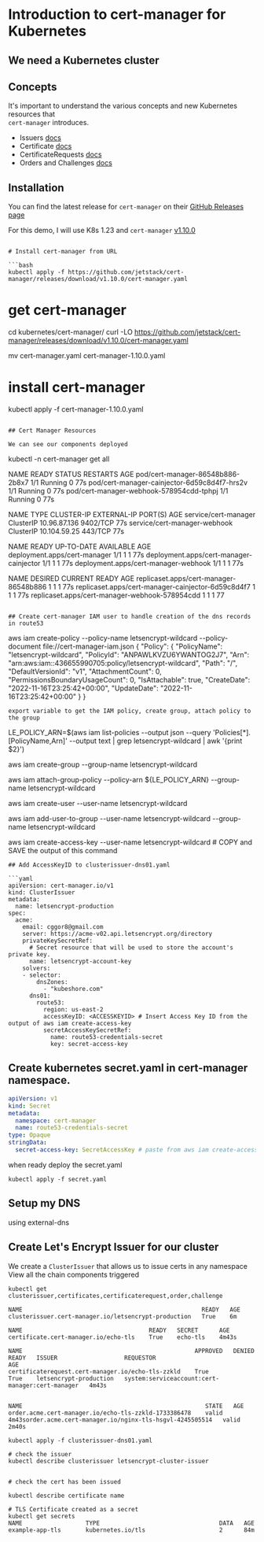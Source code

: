 # Introduction to cert-manager for Kubernetes

## We need a Kubernetes cluster


## Concepts 

It's important to understand the various concepts and new Kubernetes resources that <br/>
`cert-manager` introduces.

* Issuers [docs](https://cert-manager.io/docs/concepts/issuer/)
* Certificate [docs](https://cert-manager.io/docs/concepts/certificate/)
* CertificateRequests [docs](https://cert-manager.io/docs/concepts/certificaterequest/)
* Orders and Challenges [docs](https://cert-manager.io/docs/concepts/acme-orders-challenges/)

## Installation 

You can find the latest release for `cert-manager` on their [GitHub Releases page](https://github.com/jetstack/cert-manager/) <br/>

For this demo, I will use K8s 1.23 and `cert-manager` [v1.10.0](https://github.com/jetstack/cert-manager/releases/tag/v1.10.0)

```

# Install cert-manager from URL 

```bash
kubectl apply -f https://github.com/jetstack/cert-manager/releases/download/v1.10.0/cert-manager.yaml
```

# get cert-manager 

cd kubernetes/cert-manager/
curl -LO https://github.com/jetstack/cert-manager/releases/download/v1.10.0/cert-manager.yaml

mv cert-manager.yaml cert-manager-1.10.0.yaml

# install cert-manager 

kubectl apply -f cert-manager-1.10.0.yaml
```

## Cert Manager Resources

We can see our components deployed

```
kubectl -n cert-manager get all

NAME                                           READY   STATUS    RESTARTS   AGE
pod/cert-manager-86548b886-2b8x7               1/1     Running   0          77s
pod/cert-manager-cainjector-6d59c8d4f7-hrs2v   1/1     Running   0          77s
pod/cert-manager-webhook-578954cdd-tphpj       1/1     Running   0          77s

NAME                           TYPE        CLUSTER-IP     EXTERNAL-IP   PORT(S)    AGE
service/cert-manager           ClusterIP   10.96.87.136   <none>        9402/TCP   77s
service/cert-manager-webhook   ClusterIP   10.104.59.25   <none>        443/TCP    77s

NAME                                      READY   UP-TO-DATE   AVAILABLE   AGE        
deployment.apps/cert-manager              1/1     1            1           77s
deployment.apps/cert-manager-cainjector   1/1     1            1           77s
deployment.apps/cert-manager-webhook      1/1     1            1           77s

NAME                                                 DESIRED   CURRENT   READY   AGE
replicaset.apps/cert-manager-86548b886               1         1         1       77s
replicaset.apps/cert-manager-cainjector-6d59c8d4f7   1         1         1       77s
replicaset.apps/cert-manager-webhook-578954cdd       1         1         1       77

```

## Create cert-manager IAM user to handle creation of the dns records in route53 

```
 aws iam create-policy --policy-name letsencrypt-wildcard --policy-document file://cert-manager-iam.json
{
    "Policy": {
        "PolicyName": "letsencrypt-wildcard",
        "PolicyId": "ANPAWLKVZU6YWANTOG2J7",
        "Arn": "arn:aws:iam::436655990705:policy/letsencrypt-wildcard",
        "Path": "/",
        "DefaultVersionId": "v1",
        "AttachmentCount": 0,
        "PermissionsBoundaryUsageCount": 0,
        "IsAttachable": true,
        "CreateDate": "2022-11-16T23:25:42+00:00",
        "UpdateDate": "2022-11-16T23:25:42+00:00"
    }
}
```
export variable to get the IAM policy, create group, attach policy to the group

```
LE_POLICY_ARN=$(aws iam list-policies --output json --query 'Policies[*].[PolicyName,Arn]' --output text | grep letsencrypt-wildcard | awk '{print $2}')

aws iam create-group --group-name letsencrypt-wildcard

aws iam attach-group-policy --policy-arn ${LE_POLICY_ARN} --group-name letsencrypt-wildcard

aws iam create-user --user-name letsencrypt-wildcard

aws iam add-user-to-group --user-name letsencrypt-wildcard --group-name letsencrypt-wildcard

aws iam create-access-key --user-name letsencrypt-wildcard # COPY and SAVE the output of this command

```
## Add AccessKeyID to clusterissuer-dns01.yaml

```yaml
apiVersion: cert-manager.io/v1
kind: ClusterIssuer
metadata:
  name: letsencrypt-production
spec:
  acme:
    email: cggor8@gmail.com
    server: https://acme-v02.api.letsencrypt.org/directory  
    privateKeySecretRef:
      # Secret resource that will be used to store the account's private key.
      name: letsencrypt-account-key    
    solvers:
    - selector:
        dnsZones:
          - "kubeshore.com"
      dns01:
        route53:
          region: us-east-2
          accessKeyID: <ACCESSKEYID> # Insert Access Key ID from the output of aws iam create-access-key
          secretAccessKeySecretRef:
            name: route53-credentials-secret
            key: secret-access-key
```

## Create kubernetes secret.yaml in cert-manager namespace.

```yaml
apiVersion: v1
kind: Secret
metadata:
  namespace: cert-manager
  name: route53-credentials-secret
type: Opaque  
stringData:
  secret-access-key: SecretAccessKey # paste from aws iam create-access-key --user-name letsencrypt-wildcard
```

when ready deploy the secret.yaml

```
kubectl apply -f secret.yaml
```


## Setup my DNS

using external-dns

## Create Let's Encrypt Issuer for our cluster

We create a `ClusterIssuer` that allows us to issue certs in any namespace
View all the chain components triggered

```
kubectl get clusterissuer,certificates,certificaterequest,order,challenge

NAME                                                   READY   AGE
clusterissuer.cert-manager.io/letsencrypt-production   True    6m

NAME                                    READY   SECRET      AGE
certificate.cert-manager.io/echo-tls    True    echo-tls    4m43s

NAME                                                 APPROVED   DENIED   READY   ISSUER                   REQUESTOR                                         AGE
certificaterequest.cert-manager.io/echo-tls-zzkld    True                True    letsencrypt-production   system:serviceaccount:cert-manager:cert-manager   4m43s


NAME                                                    STATE   AGE
order.acme.cert-manager.io/echo-tls-zzkld-1733386478    valid   4m43sorder.acme.cert-manager.io/nginx-tls-hsgvl-4245505514   valid   2m40s
```

```
kubectl apply -f clusterissuer-dns01.yaml

# check the issuer
kubectl describe clusterissuer letsencrypt-cluster-issuer


# check the cert has been issued 

kubectl describe certificate name

# TLS Certificate created as a secret
kubectl get secrets
NAME                  TYPE                                  DATA   AGE
example-app-tls       kubernetes.io/tls                     2      84m
```

